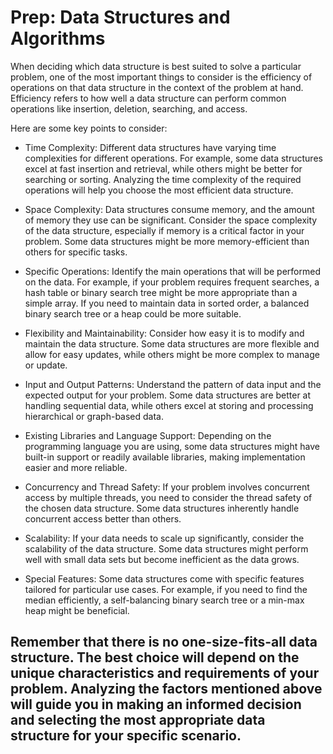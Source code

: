 # Prep: Data Structures and Algorithms

When deciding which data structure is best suited to solve a particular problem, one of the most important things to consider is the efficiency of operations on that data structure in the context of the problem at hand. Efficiency refers to how well a data structure can perform common operations like insertion, deletion, searching, and access.

Here are some key points to consider:

- Time Complexity: Different data structures have varying time complexities for different operations. For example, some data structures excel at fast insertion and retrieval, while others might be better for searching or sorting. Analyzing the time complexity of the required operations will help you choose the most efficient data structure.

- Space Complexity: Data structures consume memory, and the amount of memory they use can be significant. Consider the space complexity of the data structure, especially if memory is a critical factor in your problem. Some data structures might be more memory-efficient than others for specific tasks.

- Specific Operations: Identify the main operations that will be performed on the data. For example, if your problem requires frequent searches, a hash table or binary search tree might be more appropriate than a simple array. If you need to maintain data in sorted order, a balanced binary search tree or a heap could be more suitable.

- Flexibility and Maintainability: Consider how easy it is to modify and maintain the data structure. Some data structures are more flexible and allow for easy updates, while others might be more complex to manage or update.

- Input and Output Patterns: Understand the pattern of data input and the expected output for your problem. Some data structures are better at handling sequential data, while others excel at storing and processing hierarchical or graph-based data.

- Existing Libraries and Language Support: Depending on the programming language you are using, some data structures might have built-in support or readily available libraries, making implementation easier and more reliable.

- Concurrency and Thread Safety: If your problem involves concurrent access by multiple threads, you need to consider the thread safety of the chosen data structure. Some data structures inherently handle concurrent access better than others.

- Scalability: If your data needs to scale up significantly, consider the scalability of the data structure. Some data structures might perform well with small data sets but become inefficient as the data grows.

- Special Features: Some data structures come with specific features tailored for particular use cases. For example, if you need to find the median efficiently, a self-balancing binary search tree or a min-max heap might be beneficial.

## Remember that there is no one-size-fits-all data structure. The best choice will depend on the unique characteristics and requirements of your problem. Analyzing the factors mentioned above will guide you in making an informed decision and selecting the most appropriate data structure for your specific scenario.